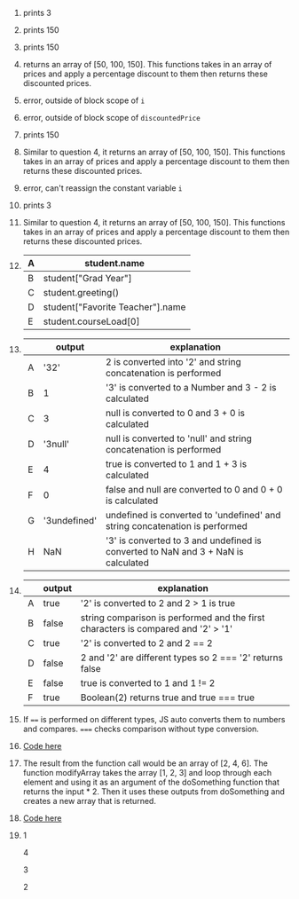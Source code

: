 1. prints 3
2. prints 150
3. prints 150
4. returns an array of [50, 100, 150]. This functions takes in an array of prices and apply a percentage discount to them then returns these discounted prices.
5. error, outside of block scope of `i`
6. error, outside of block scope of `discountedPrice`
7. prints 150
8. Similar to question 4, it returns an array of [50, 100, 150]. This functions takes in an array of prices and apply a percentage discount to them then returns these discounted prices.
9. error, can't reassign the constant variable `i`
10. prints 3
11. Similar to question 4, it returns an array of [50, 100, 150]. This functions takes in an array of prices and apply a percentage discount to them then returns these discounted prices.
12. | A | student.name |
    |---|---|
    | B | student["Grad Year"] |
    | C | student.greeting() | 
    | D | student["Favorite Teacher"].name |
    | E | student.courseLoad[0] |
13. | | output | explanation |
    |---|---|---|
    | A | '32' | 2 is converted into '2' and string concatenation is performed |
    | B | 1 | '3' is converted to a Number and 3 - 2 is calculated |
    | C | 3 | null is converted to 0 and 3 + 0 is calculated |
    | D | '3null' | null is converted to 'null' and string concatenation is performed |
    | E | 4 | true is converted to 1 and 1 + 3 is calculated |
    | F | 0 | false and null are converted to 0 and 0 + 0 is calculated |
    | G | '3undefined' | undefined is converted to 'undefined' and string concatenation is performed |
    | H | NaN | '3' is converted to 3 and undefined is converted to NaN and 3 + NaN is calculated |
14. | | output | explanation |
    |---|---|---|
    | A | true | '2' is converted to 2 and 2 > 1 is true |
    | B | false | string comparison is performed and the first characters is compared and '2' > '1' |
    | C | true | '2' is converted to 2 and 2 == 2 |
    | D | false | 2 and '2' are different types so 2 === '2' returns false |
    | E | false | true is converted to 1 and 1 != 2 |
    | F | true | Boolean(2) returns true and true === true |
15. If `==` is performed on different types, JS auto converts them to numbers and compares. `===` checks comparison without type conversion.
16. [Code here](part2-question16.js)
17. The result from the function call would be an array of [2, 4, 6]. The function modifyArray takes the array [1, 2, 3] and loop through each element and using it as an argument of the doSomething function that returns the input * 2. Then it uses these outputs from doSomething and creates a new array that is returned. 
18. [Code here](part2-question18.js)
19. 1
    
    4
    
    3
    
    2

